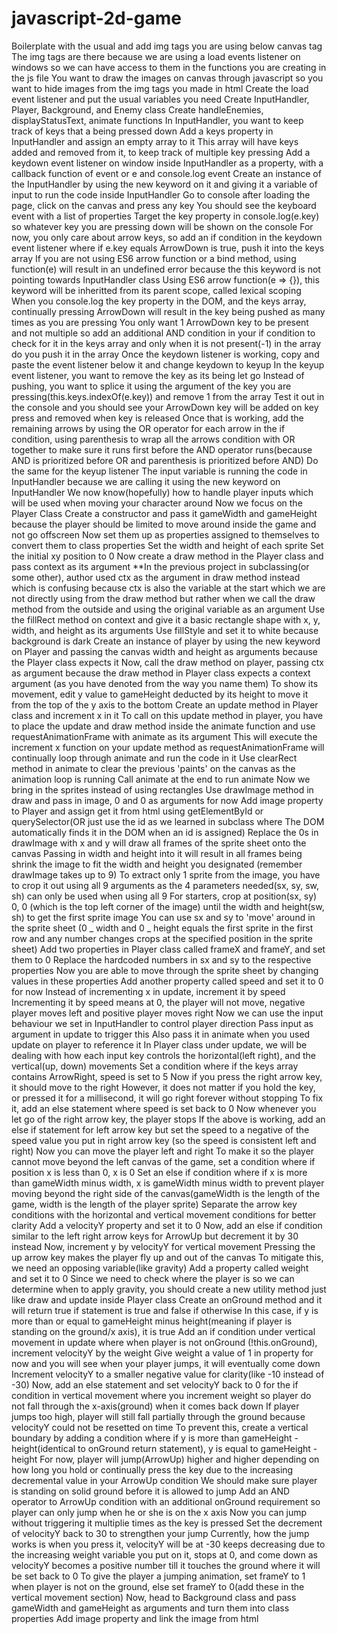 # javascript-2d-game

Boilerplate with the usual and add img tags you are using below canvas tag
The img tags are there because we are using a load events listener on windows so we can have access to them in the functions you are creating in the js file
You want to draw the images on canvas through javascript so you want to hide images from the img tags you made in html
Create the load event listener and put the usual variables you need
Create InputHandler, Player, Background, and Enemy class
Create handleEnemies, displayStatusText, animate functions
In InputHandler, you want to keep track of keys that a being pressed down
Add a keys property in InputHandler and assign an empty array to it
This array will have keys added and removed from it, to keep track of multiple key pressing
Add a keydown event listener on window inside InputHandler as a property, with a callback function of event or e and console.log event
Create an instance of the InputHandler by using the new keyword on it and giving it a variable of input to run the code inside InputHandler
Go to console after loading the page, click on the canvas and press any key
You should see the keyboard event with a list of properties
Target the key property in console.log(e.key) so whatever key you are pressing down will be shown on the console
For now, you only care about arrow keys, so add an if condition in the keydown event listener where if e.key equals ArrowDown is true, push it into the keys array
If you are not using ES6 arrow function or a bind method, using function(e) will result in an undefined error because the this keyword is not pointing towards InputHandler class
Using ES6 arrow function(e => {}), this keyword will be inheritted from its parent scope, called lexical scoping
When you console.log the key property in the DOM, and the keys array, continually pressing ArrowDown will result in the key being pushed as many times as you are pressing
You only want 1 ArrowDown key to be present and not multiple so add an additional AND condition in your if condition to check for it in the keys array and only when it is not present(-1) in the array do you push it in the array
Once the keydown listener is working, copy and paste the event listener below it and change keydown to keyup
In the keyup event listener, you want to remove the key as its being let go
Instead of pushing, you want to splice it using the argument of the key you are pressing(this.keys.indexOf(e.key)) and remove 1 from the array
Test it out in the console and you should see your ArrowDown key will be added on key press and removed when key is released
Once that is working, add the remaining arrows by using the OR operator for each arrow in the if condition, using parenthesis to wrap all the arrows condition with OR together to make sure it runs first before the AND operator runs(because AND is prioritized before OR and parenthesis is prioritized before AND)
Do the same for the keyup listener
The input variable is running the code in InputHandler because we are calling it using the new keyword on InputHandler
We now know(hopefully) how to handle player inputs which will be used when moving your character around
Now we focus on the Player Class
Create a constructor and pass it gameWidth and gameHeight because the player should be limited to move around inside the game and not go offscreen
Now set them up as properties assigned to themselves to convert them to class properties
Set the width and height of each sprite
Set the initial xy position to 0
Now create a draw method in the Player class and pass context as its argument
\*\*In the previous project in subclassing(or some other), author used ctx as the argument in draw method instead which is confusing because ctx is also the variable at the start which we are not directly using from the draw method but rather when we call the draw method from the outside and using the original variable as an argument
Use the fillRect method on context and give it a basic rectangle shape with x, y, width, and height as its arguments
Use fillStyle and set it to white because background is dark
Create an instance of player by using the new keyword on Player and passing the canvas width and height as arguments because the Player class expects it
Now, call the draw method on player, passing ctx as argument because the draw method in Player class expects a context argument
(as you have denoted from the way you name them)
To show its movement, edit y value to gameHeight deducted by its height to move it from the top of the y axis to the bottom
Create an update method in Player class and increment x in it
To call on this update method in player, you have to place the update and draw method inside the animate function and use requestAnimationFrame with animate as its argument
This will execute the increment x function on your update method as requestAnimationFrame will continually loop through animate and run the code in it
Use clearRect method in animate to clear the previous 'paints' on the canvas as the animation loop is running
Call animate at the end to run animate
Now we bring in the sprites instead of using rectangles
Use drawImage method in draw and pass in image, 0 and 0 as arguments for now
Add image property to Player and assign get it from html using getElementById or querySelector(OR just use the id as we learned in subclass where The DOM automatically finds it in the DOM when an id is assigned)
Replace the 0s in drawImage with x and y will draw all frames of the sprite sheet onto the canvas
Passing in width and height into it will result in all frames being shrink the image to fit the width and height you designated (remember drawImage takes up to 9)
To extract only 1 sprite from the image, you have to crop it out using all 9 arguments as the 4 parameters needed(sx, sy, sw, sh) can only be used when using all 9
For starters, crop at position(sx, sy) 0, 0 (which is the top left corner of the image) until the width and height(sw, sh) to get the first sprite image
You can use sx and sy to 'move' around in the sprite sheet (0 _ width and 0 _ height equals the first sprite in the first row and any number changes crops at the specified position in the sprite sheet)
Add two properties in Player class called frameX and frameY, and set them to 0
Replace the hardcoded numbers in sx and sy to the respective properties
Now you are able to move through the sprite sheet by changing values in these properties
Add another property called speed and set it to 0 for now
Instead of incrementing x in update, increment it by speed
Incrementing it by speed means at 0, the player will not move, negative player moves left and positive player moves right
Now we can use the input behaviour we set in InputHandler to control player direction
Pass input as argument in update to trigger this
Also pass it in animate when you used update on player to reference it
In Player class under update, we will be dealing with how each input key controls the horizontal(left right), and the vertical(up, down) movements
Set a condition where if the keys array contains ArrowRight, speed is set to 5
Now if you press the right arrow key, it should move to the right
However, it does not matter if you hold the key, or pressed it for a millisecond, it will go right forever without stopping
To fix it, add an else statement where speed is set back to 0
Now whenever you let go of the right arrow key, the player stops
If the above is working, add an else if statement for left arrow key but set the speed to a negative of the speed value you put in right arrow key (so the speed is consistent left and right)
Now you can move the player left and right
To make it so the player cannot move beyond the left canvas of the game, set a condition where if position x is less than 0, x is 0
Set an else if condition where if x is more than gameWidth minus width, x is gameWidth minus width to prevent player moving beyond the right side of the canvas(gameWidth is the length of the game, width is the length of the player sprite)
Separate the arrow key conditions with the horizontal and vertical movement conditions for better clarity
Add a velocityY property and set it to 0
Now, add an else if condition similar to the left right arrow keys for ArrowUp but decrement it by 30 instead
Now, increment y by velocityY for vertical movement
Pressing the up arrow key makes the player fly up and out of the canvas
To mitigate this, we need an opposing variable(like gravity)
Add a property called weight and set it to 0
Since we need to check where the player is so we can determine when to apply gravity, you should create a new utility method just like draw and update inside Player class
Create an onGround method and it will return true if statement is true and false if otherwise
In this case, if y is more than or equal to gameHeight minus height(meaning if player is standing on the ground/x axis), it is true
Add an if condition under vertical movement in update where when player is not onGround (!this.onGround), increment velocityY by the weight
Give weight a value of 1 in property for now and you will see when your player jumps, it will eventually come down
Increment velocityY to a smaller negative value for clarity(like -10 instead of -30)
Now, add an else statement and set velocityY back to 0 for the if condition in vertical movement where you increment weight so player do not fall through the x-axis(ground) when it comes back down
If player jumps too high, player will still fall partially through the ground because velocityY could not be resetted on time
To prevent this, create a vertical boundary by adding a condition where if y is more than gameHeight - height(identical to onGround return statement), y is equal to gameHeight - height
For now, player will jump(ArrowUp) higher and higher depending on how long you hold or continually press the key due to the increasing decremental value in your ArrowUp condition
We should make sure player is standing on solid ground before it is allowed to jump
Add an AND operator to ArrowUp condition with an additional onGround requirement so player can only jump when he or she is on the x axis
Now you can jump without triggering it multiplie times as the key is pressed
Set the decrement of velocityY back to 30 to strengthen your jump
Currently, how the jump works is when you press it, velocityY will be at -30 keeps decreasing due to the increasing weight variable you put on it, stops at 0, and come down as velocityY becomes a positive number till it touches the ground where it will be set back to 0
To give the player a jumping animation, set frameY to 1 when player is not on the ground, else set frameY to 0(add these in the vertical movement section)
Now, head to Background class and pass gameWidth and gameHeight as arguments and turn them into class properties
Add image property and link the image from html
